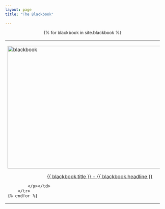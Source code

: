 ```yaml
---
layout: page
title: "The Blackbook"

---
```


<!--
<ul>
	{% for blackbook in site.blackbook %}
		<li>
			<a href="{{ blackbook.url }}">{{ blackbook.title }} </a>
			- {{ blackbook.headline }}
		</li>
	{% endfor %}
</ul>
-->

<center>
<table>
	{% for blackbook in site.blackbook %}
		<tr>
			<td><p>
			<a href="{{ blackbook.url }}"><img src="{{ blackbook.picture }}" width="600" height="400" title="blackbook" /> <br> <center> {{ blackbook.title }} - {{ blackbook.headline }} </center>

</a>
			
			</p></td>
		</tr>
	{% endfor %}
</table>
</center>

